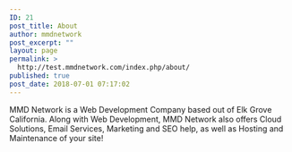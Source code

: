 ```yaml
---
ID: 21
post_title: About
author: mmdnetwork
post_excerpt: ""
layout: page
permalink: >
  http://test.mmdnetwork.com/index.php/about/
published: true
post_date: 2018-07-01 07:17:02
---
```

MMD Network is a Web Development Company based out of Elk Grove California.
Along with Web Development, MMD Network also offers Cloud Solutions, Email Services, Marketing and SEO help, as well as Hosting and Maintenance of your site!
